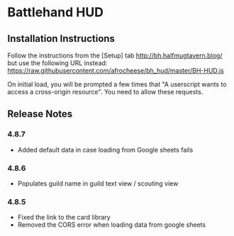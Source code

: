 # Battlehand HUD
## Installation Instructions
Follow the instructions from the [Setup] tab http://bh.halfmugtavern.blog/ but use the following URL instead: https://raw.githubusercontent.com/afrocheese/bh_hud/master/BH-HUD.js 

On initial load, you will be prompted a few times that "A userscript wants to access a cross-origin resource". You need to allow these requests.

## Release Notes
### 4.8.7
 - Added default data in case loading from Google sheets fails

### 4.8.6
 - Populates guild name in guild text view / scouting view

### 4.8.5
 - Fixed the link to the card library
 - Removed the CORS error when loading data from google sheets
